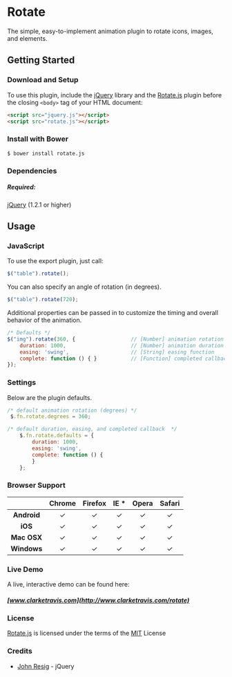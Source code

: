 # Rotate
The simple, easy-to-implement animation plugin to rotate icons, images, and elements.

## Getting Started

### Download and Setup

To use this plugin, include the [jQuery](https://jquery.com) library and the [Rotate.js](http://www.clarketravis.com/rotate) plugin before the closing `<body>` tag of your HTML document:

```html
<script src="jquery.js"></script>
<script src="rotate.js"></script>
```

### Install with Bower

```shell
$ bower install rotate.js
```

### Dependencies

##### Required:

[jQuery](https://jquery.com) (1.2.1 or higher)


## Usage

### JavaScript

To use the export plugin, just call:

```js
$("table").rotate();
```

You can also specify an angle of rotation (in degrees).

```js
$("table").rotate(720);
```

Additional properties can be passed in to customize the timing and overall behavior of the animation.

```js
/* Defaults */
$("img").rotate(360, {                  // [Number] animation rotation (degrees)
    duration: 1000,                     // [Number] animation duration
    easing: 'swing',                    // [String] easing function
    complete: function () { }           // [Function] completed callback
});
```

### Settings

Below are the plugin defaults.

```js
/* default animation rotation (degrees) */
 $.fn.rotate.degrees = 360;

/* default duration, easing, and completed callback  */
    $.fn.rotate.defaults = {
        duration: 1000,
        easing: 'swing',
        complete: function () {
        }
    };
```

### Browser Support

|  | Chrome   | Firefox  | IE *  | Opera | Safari |
| :------:    | :------: | :-------: | :---: | :-----: | :------: |
| __Android__ | &#10003; | &#10003; |  &#10003; |   &#10003;   |   &#10003;   |
| __iOS__     | &#10003; | &#10003;    |  &#10003; |    &#10003;   |   &#10003;    |
| **Mac OSX** | &#10003; | &#10003;    |  &#10003; |   &#10003;  |   &#10003;    |
| **Windows** | &#10003; | &#10003;    | &#10003; |   &#10003;   |   &#10003;    |


### Live Demo 
A live, interactive demo can be found here:
##### [www.clarketravis.com](http://www.clarketravis.com/rotate)

### License
[Rotate.js](http://www.clarketravis.com) is licensed under the terms of the [MIT](http://opensource.org/licenses/mit-license.php) License

### Credits

* [John Resig](https://github.com/jeresig) - jQuery
